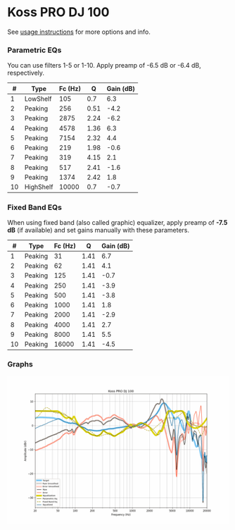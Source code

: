 # Koss PRO DJ 100
See [usage instructions](https://github.com/jaakkopasanen/AutoEq#usage) for more options and info.

### Parametric EQs
You can use filters 1-5 or 1-10. Apply preamp of -6.5 dB or -6.4 dB, respectively.

|   # | Type      |   Fc (Hz) |    Q |   Gain (dB) |
|-----|-----------|-----------|------|-------------|
|   1 | LowShelf  |       105 | 0.7  |         6.3 |
|   2 | Peaking   |       256 | 0.51 |        -4.2 |
|   3 | Peaking   |      2875 | 2.24 |        -6.2 |
|   4 | Peaking   |      4578 | 1.36 |         6.3 |
|   5 | Peaking   |      7154 | 2.32 |         4.4 |
|   6 | Peaking   |       219 | 1.98 |        -0.6 |
|   7 | Peaking   |       319 | 4.15 |         2.1 |
|   8 | Peaking   |       517 | 2.41 |        -1.6 |
|   9 | Peaking   |      1374 | 2.42 |         1.8 |
|  10 | HighShelf |     10000 | 0.7  |        -0.7 |

### Fixed Band EQs
When using fixed band (also called graphic) equalizer, apply preamp of **-7.5 dB** (if available) and set gains manually with these parameters.

|   # | Type    |   Fc (Hz) |    Q |   Gain (dB) |
|-----|---------|-----------|------|-------------|
|   1 | Peaking |        31 | 1.41 |         6.7 |
|   2 | Peaking |        62 | 1.41 |         4.1 |
|   3 | Peaking |       125 | 1.41 |        -0.7 |
|   4 | Peaking |       250 | 1.41 |        -3.9 |
|   5 | Peaking |       500 | 1.41 |        -3.8 |
|   6 | Peaking |      1000 | 1.41 |         1.8 |
|   7 | Peaking |      2000 | 1.41 |        -2.9 |
|   8 | Peaking |      4000 | 1.41 |         2.7 |
|   9 | Peaking |      8000 | 1.41 |         5.5 |
|  10 | Peaking |     16000 | 1.41 |        -4.5 |

### Graphs
![](./Koss%20PRO%20DJ%20100.png)
